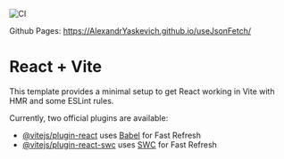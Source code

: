 
![CI](https://github.com/<AlexandrYaskevich>/<https://github.com/AlexandrYaskevich/useJsonFetch>/actions/workflows/web.yml/badge.svg)


Github Pages: https://AlexandrYaskevich.github.io/useJsonFetch/
# React + Vite

This template provides a minimal setup to get React working in Vite with HMR and some ESLint rules.

Currently, two official plugins are available:

- [@vitejs/plugin-react](https://github.com/vitejs/vite-plugin-react/blob/main/packages/plugin-react/README.md) uses [Babel](https://babeljs.io/) for Fast Refresh
- [@vitejs/plugin-react-swc](https://github.com/vitejs/vite-plugin-react-swc) uses [SWC](https://swc.rs/) for Fast Refresh

